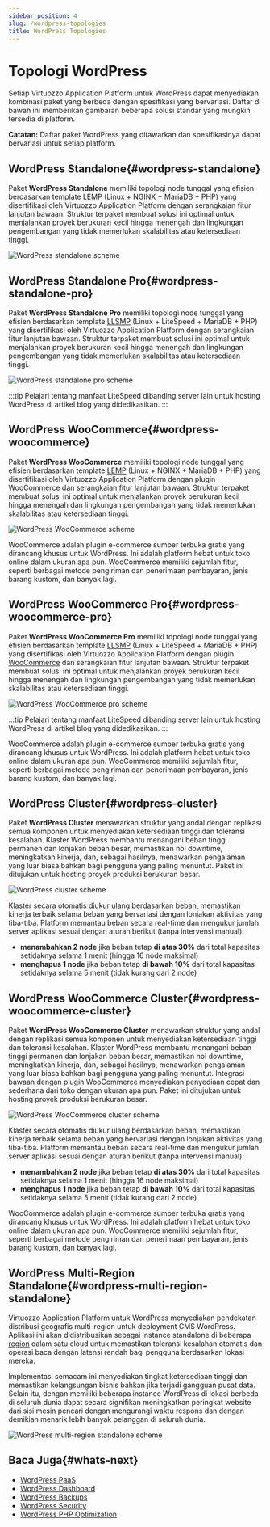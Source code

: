 ```yaml
---
sidebar_position: 4
slug: /wordpress-topologies
title: WordPress Topologies
---
```


# Topologi WordPress

Setiap Virtuozzo Application Platform untuk WordPress dapat menyediakan kombinasi paket yang berbeda dengan spesifikasi yang bervariasi. Daftar di bawah ini memberikan gambaran beberapa solusi standar yang mungkin tersedia di platform.

**Catatan:** Daftar paket WordPress yang ditawarkan dan spesifikasinya dapat bervariasi untuk setiap platform.

## WordPress Standalone{#wordpress-standalone}

Paket **WordPress Standalone** memiliki topologi node tunggal yang efisien berdasarkan template [LEMP](https://docs.dewacloud.com/lemp-llsmp/) (Linux + NGINX + MariaDB + PHP) yang disertifikasi oleh Virtuozzo Application Platform dengan serangkaian fitur lanjutan bawaan. Struktur terpaket membuat solusi ini optimal untuk menjalankan proyek berukuran kecil hingga menengah dan lingkungan pengembangan yang tidak memerlukan skalabilitas atau ketersediaan tinggi.

![WordPress standalone scheme](#)

## WordPress Standalone Pro{#wordpress-standalone-pro}

Paket **WordPress Standalone Pro** memiliki topologi node tunggal yang efisien berdasarkan template [LLSMP](https://docs.dewacloud.com/lemp-llsmp/) (Linux + LiteSpeed + MariaDB + PHP) yang disertifikasi oleh Virtuozzo Application Platform dengan serangkaian fitur lanjutan bawaan. Struktur terpaket membuat solusi ini optimal untuk menjalankan proyek berukuran kecil hingga menengah dan lingkungan pengembangan yang tidak memerlukan skalabilitas atau ketersediaan tinggi.

![WordPress standalone pro scheme](#)

:::tip
Pelajari tentang manfaat LiteSpeed dibanding server lain untuk hosting WordPress di artikel blog yang didedikasikan.
:::

## WordPress WooCommerce{#wordpress-woocommerce}

Paket **WordPress WooCommerce** memiliki topologi node tunggal yang efisien berdasarkan template [LEMP](https://docs.dewacloud.com/lemp-llsmp/) (Linux + NGINX + MariaDB + PHP) yang disertifikasi oleh Virtuozzo Application Platform dengan plugin [WooCommerce](https://wordpress.org/plugins/woocommerce/) dan serangkaian fitur lanjutan bawaan. Struktur terpaket membuat solusi ini optimal untuk menjalankan proyek berukuran kecil hingga menengah dan lingkungan pengembangan yang tidak memerlukan skalabilitas atau ketersediaan tinggi.

![WordPress WooCommerce scheme](#)

WooCommerce adalah plugin e-commerce sumber terbuka gratis yang dirancang khusus untuk WordPress. Ini adalah platform hebat untuk toko online dalam ukuran apa pun. WooCommerce memiliki sejumlah fitur, seperti berbagai metode pengiriman dan penerimaan pembayaran, jenis barang kustom, dan banyak lagi.

## WordPress WooCommerce Pro{#wordpress-woocommerce-pro}

Paket **WordPress WooCommerce Pro** memiliki topologi node tunggal yang efisien berdasarkan template [LLSMP](https://docs.dewacloud.com/lemp-llsmp/) (Linux + LiteSpeed + MariaDB + PHP) yang disertifikasi oleh Virtuozzo Application Platform dengan plugin [WooCommerce](https://wordpress.org/plugins/woocommerce/) dan serangkaian fitur lanjutan bawaan. Struktur terpaket membuat solusi ini optimal untuk menjalankan proyek berukuran kecil hingga menengah dan lingkungan pengembangan yang tidak memerlukan skalabilitas atau ketersediaan tinggi.

![WordPress WooCommerce pro scheme](#)

:::tip
Pelajari tentang manfaat LiteSpeed dibanding server lain untuk hosting WordPress di artikel blog yang didedikasikan.
:::

WooCommerce adalah plugin e-commerce sumber terbuka gratis yang dirancang khusus untuk WordPress. Ini adalah platform hebat untuk toko online dalam ukuran apa pun. WooCommerce memiliki sejumlah fitur, seperti berbagai metode pengiriman dan penerimaan pembayaran, jenis barang kustom, dan banyak lagi.

## WordPress Cluster{#wordpress-cluster}

Paket **WordPress Cluster** menawarkan struktur yang andal dengan replikasi semua komponen untuk menyediakan ketersediaan tinggi dan toleransi kesalahan. Klaster WordPress membantu menangani beban tinggi permanen dan lonjakan beban besar, memastikan nol downtime, meningkatkan kinerja, dan, sebagai hasilnya, menawarkan pengalaman yang luar biasa bahkan bagi pengguna yang paling menuntut. Paket ini ditujukan untuk hosting proyek produksi berukuran besar.

![WordPress cluster scheme](#)

Klaster secara otomatis diukur ulang berdasarkan beban, memastikan kinerja terbaik selama beban yang bervariasi dengan lonjakan aktivitas yang tiba-tiba. Platform memantau beban secara real-time dan mengukur jumlah server aplikasi sesuai dengan aturan berikut (tanpa intervensi manual):

- **menambahkan 2 node** jika beban tetap **di atas 30%** dari total kapasitas setidaknya selama 1 menit (hingga 16 node maksimal)
- **menghapus 1 node** jika beban tetap **di bawah 10%** dari total kapasitas setidaknya selama 5 menit (tidak kurang dari 2 node)

## WordPress WooCommerce Cluster{#wordpress-woocommerce-cluster}

Paket **WordPress WooCommerce Cluster** menawarkan struktur yang andal dengan replikasi semua komponen untuk menyediakan ketersediaan tinggi dan toleransi kesalahan. Klaster WordPress membantu menangani beban tinggi permanen dan lonjakan beban besar, memastikan nol downtime, meningkatkan kinerja, dan, sebagai hasilnya, menawarkan pengalaman yang luar biasa bahkan bagi pengguna yang paling menuntut. Integrasi bawaan dengan plugin WooCommerce menyediakan penyediaan cepat dan sederhana dari toko dengan ukuran apa pun. Paket ini ditujukan untuk hosting proyek produksi berukuran besar.

![WordPress WooCommerce cluster scheme](#)

Klaster secara otomatis diukur ulang berdasarkan beban, memastikan kinerja terbaik selama beban yang bervariasi dengan lonjakan aktivitas yang tiba-tiba. Platform memantau beban secara real-time dan mengukur jumlah server aplikasi sesuai dengan aturan berikut (tanpa intervensi manual):

- **menambahkan 2 node** jika beban tetap **di atas 30%** dari total kapasitas setidaknya selama 1 menit (hingga 16 node maksimal)
- **menghapus 1 node** jika beban tetap **di bawah 10%** dari total kapasitas setidaknya selama 5 menit (tidak kurang dari 2 node)

WooCommerce adalah plugin e-commerce sumber terbuka gratis yang dirancang khusus untuk WordPress. Ini adalah platform hebat untuk toko online dalam ukuran apa pun. WooCommerce memiliki sejumlah fitur, seperti berbagai metode pengiriman dan penerimaan pembayaran, jenis barang kustom, dan banyak lagi.

## WordPress Multi-Region Standalone{#wordpress-multi-region-standalone}

Virtuozzo Application Platform untuk WordPress menyediakan pendekatan distribusi geografis multi-region untuk deployment CMS WordPress. Aplikasi ini akan didistribusikan sebagai instance standalone di beberapa [region](https://docs.dewacloud.com/environment-regions/) dalam satu cloud untuk memastikan toleransi kesalahan otomatis dan operasi baca dengan latensi rendah bagi pengguna berdasarkan lokasi mereka.

Implementasi semacam ini menyediakan tingkat ketersediaan tinggi dan memastikan kelangsungan bisnis bahkan jika terjadi gangguan pusat data. Selain itu, dengan memiliki beberapa instance WordPress di lokasi berbeda di seluruh dunia dapat secara signifikan meningkatkan peringkat website dari sisi mesin pencari dengan mengurangi waktu respons dan dengan demikian menarik lebih banyak pelanggan di seluruh dunia.

![WordPress multi-region standalone scheme](#)

## Baca Juga{#whats-next}

- [WordPress PaaS](https://docs.dewacloud.com/virtuozzo-application-platform-for-wordpress/)
- [WordPress Dashboard](https://docs.dewacloud.com/wp-dashboard-overview/)
- [WordPress Backups](https://docs.dewacloud.com/wordpress-backups/)
- [WordPress Security](https://docs.dewacloud.com/wordpress-security/)
- [WordPress PHP Optimization](https://docs.dewacloud.com/wordpress-php-optimization/)